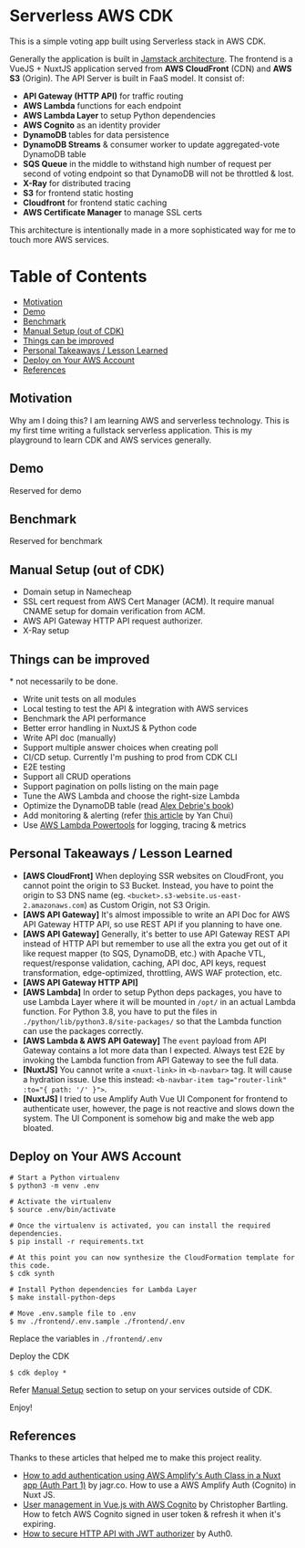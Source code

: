 
# Serverless AWS CDK

This is a simple voting app built using Serverless stack in AWS CDK.

Generally the application is built in [Jamstack architecture](https://jamstack.wtf). The frontend is a VueJS + NuxtJS application served from **AWS CloudFront** (CDN) and **AWS S3** (Origin). The API Server is built in FaaS model. It consist of:

- **API Gateway (HTTP API)** for traffic routing
- **AWS Lambda** functions for each endpoint
- **AWS Lambda Layer** to setup Python dependencies
- **AWS Cognito** as an identity provider
- **DynamoDB** tables for data persistence
- **DynamoDB Streams** & consumer worker to update aggregated-vote DynamoDB table
- **SQS Queue** in the middle to withstand high number of request per second of voting endpoint so that DynamoDB will not be throttled & lost.
- **X-Ray** for distributed tracing
- **S3** for frontend static hosting
- **Cloudfront** for frontend static caching
- **AWS Certificate Manager** to manage SSL certs

This architecture is intentionally made in a more sophisticated way for me to touch more AWS services.

# Table of Contents

- [Motivation](#motivation)
- [Demo](#demo)
- [Benchmark](#benchmakr)
- [Manual Setup (out of CDK)](#manual-setup-out-of-cdk)
- [Things can be improved](#things-can-be-improved)
- [Personal Takeaways / Lesson Learned](#personal-takeaways--lesson-learned)
- [Deploy on Your AWS Account](#deploy-on-your-aws)
- [References](#references)

## Motivation

Why am I doing this? I am learning AWS and serverless technology. This is my first time writing a fullstack serverless application. This is my playground to learn CDK and AWS services generally.

## Demo

Reserved for demo

## Benchmark

Reserved for benchmark

## Manual Setup (out of CDK)

- Domain setup in Namecheap
- SSL cert request from AWS Cert Manager (ACM). It require manual CNAME setup for domain verification from ACM.
- AWS API Gateway HTTP API request authorizer.
- X-Ray setup

## Things can be improved

\* not necessarily to be done.

- Write unit tests on all modules
- Local testing to test the API & integration with AWS services
- Benchmark the API performance
- Better error handling in NuxtJS & Python code
- Write API doc (manually)
- Support multiple answer choices when creating poll
- CI/CD setup. Currently I'm pushing to prod from CDK CLI
- E2E testing
- Support all CRUD operations
- Support pagination on polls listing on the main page
- Tune the AWS Lambda and choose the right-size Lambda
- Optimize the DynamoDB table (read [Alex Debrie's book](https://www.dynamodbbook.com/))
- Add monitoring & alerting (refer [this article](https://lumigo.io/blog/what-alerts-should-you-have-for-serverless-applications/) by Yan Chui)
- Use [AWS Lambda Powertools](https://github.com/awslabs/aws-lambda-powertools-python) for logging, tracing & metrics

## Personal Takeaways / Lesson Learned

- **[AWS CloudFront]** When deploying SSR websites on CloudFront, you cannot point the origin to S3 Bucket. Instead, you have to point the origin to S3 DNS name (eg. `<bucket>.s3-website.us-east-2.amazonaws.com`) as Custom Origin, not S3 Origin.
- **[AWS API Gateway]** It's almost impossible to write an API Doc for AWS API Gateway HTTP API, so use REST API if you planning to have one.
- **[AWS API Gateway]** Generally, it's better to use API Gateway REST API instead of HTTP API but remember to use all the extra you get out of it like request mapper (to SQS, DynamoDB, etc.) with Apache VTL, request/response validation, caching, API doc, API keys, request transformation, edge-optimized, throttling, AWS WAF protection, etc.
- **[AWS API Gateway HTTP API]** 
- **[AWS Lambda]** In order to setup Python deps packages, you have to use Lambda Layer where it will be mounted in `/opt/` in an actual Lambda function. For Python 3.8, you have to put the files in `./python/lib/python3.8/site-packages/` so that the Lambda function can use the packages correctly.
- **[AWS Lambda & AWS API Gateway]** The `event` payload from API Gateway contains a lot more data than I expected. Always test E2E by invoking the Lambda function from API Gateway to see the full data.
- **[NuxtJS]** You cannot write a `<nuxt-link>` in `<b-navbar>` tag. It will cause a hydration issue. Use this instead: `<b-navbar-item tag="router-link" :to="{ path: '/' }">`.
- **[NuxtJS]** I tried to use Amplify Auth Vue UI Component for frontend to authenticate user, however, the page is not reactive and slows down the system. The UI Component is somehow big and make the web app bloated.

## Deploy on Your AWS Account

```
# Start a Python virtualenv
$ python3 -m venv .env

# Activate the virtualenv
$ source .env/bin/activate

# Once the virtualenv is activated, you can install the required dependencies.
$ pip install -r requirements.txt

# At this point you can now synthesize the CloudFormation template for this code.
$ cdk synth

# Install Python dependencies for Lambda Layer
$ make install-python-deps

# Move .env.sample file to .env
$ mv ./frontend/.env.sample ./frontend/.env
```

Replace the variables in `./frontend/.env`

Deploy the CDK

```
$ cdk deploy *
```

Refer [Manual Setup](#manual-setup-out-of-cdk) section to setup on your services outside of CDK.

Enjoy!

## References

Thanks to these articles that helped me to make this project reality.

- [How to add authentication using AWS Amplify's Auth Class in a Nuxt app (Auth Part 1)](https://www.youtube.com/watch?v=fzcG5Oe31bo) by jagr.co. How to use a AWS Amplify Auth (Cognito) in Nuxt JS.
- [User management in Vue.js with AWS Cognito](https://medium.com/js-dojo/user-management-in-vue-js-with-aws-cognito-1905511b93b) by Christopher Bartling. How to fetch AWS Cognito signed in user token & refresh it when it's expiring.
- [How to secure HTTP API with JWT authorizer](https://auth0.com/blog/securing-aws-http-apis-with-jwt-authorizers/#Add-a-JWT-Authorizer-to-Your-API) by Auth0.
